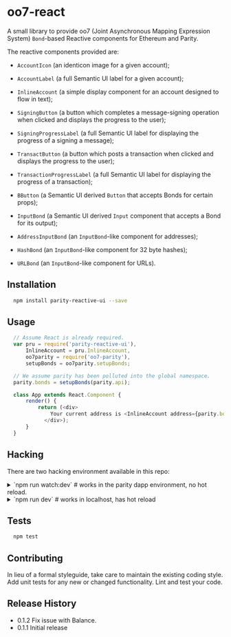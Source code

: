 oo7-react
=========

A small library to provide oo7 (Joint Asynchronous Mapping Expression System)
`Bond`-based Reactive components for Ethereum and Parity.

The reactive components provided are:
- `AccountIcon` (an identicon image for a given account);
- `AccountLabel` (a full Semantic UI label for a given account);
- `InlineAccount` (a simple display component for an account designed to flow in text);
- `SigningButton` (a button which completes a message-signing operation when clicked and displays the progress to the user);
- `SigningProgressLabel` (a full Semantic UI label for displaying the progress of a signing a message);
- `TransactButton` (a button which posts a transaction when clicked and displays the progress to the user);
- `TransactionProgressLabel` (a full Semantic UI label for displaying the progress of a transaction);

- `BButton` (a Semantic UI derived `Button` that accepts Bonds for certain props);
- `InputBond` (a Semantic UI derived `Input` component that accepts a Bond for its output);
- `AddressInputBond` (an `InputBond`-like component for addresses);
- `HashBond` (an `InputBond`-like component for 32 byte hashes);
- `URLBond` (an `InputBond`-like component for URLs).

## Installation

```sh
  npm install parity-reactive-ui --save
```

## Usage

```javascript
  // Assume React is already required.
  var pru = require('parity-reactive-ui'),
      InlineAccount = pru.InlineAccount,
	  oo7parity = require('oo7-parity'),
	  setupBonds = oo7parity.setupBonds;

  // We assume parity has been polluted into the global namespace.
  parity.bonds = setupBonds(parity.api);

  class App extends React.Component {
	  render() {
		  return (<div>
			  Your current address is <InlineAccount address={parity.bonds.me} />.
			</div>);
	  }
  }
```

## Hacking

There are two hacking environment available in this repo:

<details>
	<summary> `npm run watch:dev` # works in the parity dapp environment, no hot reload.</summary>

	Before running the main command, this setup requires exposing the `public` directory as a local dapp:

	`ln -s $PWD/public /path/to/parity/dapps/pruit`

	`Restart parity` and head over to the PRUIT app. This environment is suitable to test any component that interact with the Parity DApp API

</details>

<details>
	<summary> `npm run dev` # works in localhost, has hot reload </summary>

	Go to `localhost:9999`

	This environment is suitable to quick test any parity-reactive-ui components that does not directly interact with the Parity dapp API.

</details>

## Tests

```sh
  npm test
```

## Contributing

In lieu of a formal styleguide, take care to maintain the existing coding style.
Add unit tests for any new or changed functionality. Lint and test your code.

## Release History

* 0.1.2 Fix issue with Balance.
* 0.1.1 Initial release
